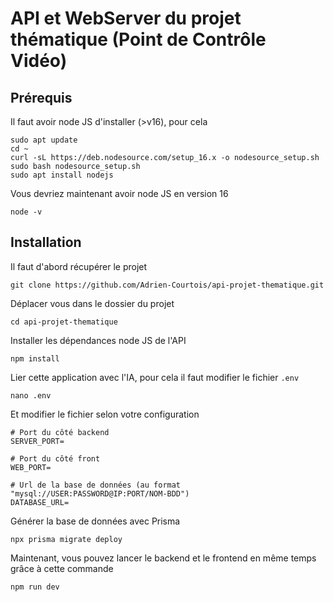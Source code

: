 # API et WebServer du projet thématique (Point de Contrôle Vidéo)

## Prérequis

Il faut avoir node JS d'installer (>v16), pour cela 
```
sudo apt update
cd ~
curl -sL https://deb.nodesource.com/setup_16.x -o nodesource_setup.sh
sudo bash nodesource_setup.sh
sudo apt install nodejs
```

Vous devriez maintenant avoir node JS en version 16
```
node -v
```


## Installation

Il faut d'abord récupérer le projet
```
git clone https://github.com/Adrien-Courtois/api-projet-thematique.git
```

Déplacer vous dans le dossier du projet
```
cd api-projet-thematique
```

Installer les dépendances node JS de l'API
```
npm install
```

Lier cette application avec l'IA, pour cela il faut modifier le fichier ```.env```

```
nano .env
```

Et modifier le fichier selon votre configuration
```
# Port du côté backend
SERVER_PORT=

# Port du côté front
WEB_PORT=

# Url de la base de données (au format "mysql://USER:PASSWORD@IP:PORT/NOM-BDD")
DATABASE_URL=
```

Générer la base de données avec Prisma
```
npx prisma migrate deploy
```

Maintenant, vous pouvez lancer le backend et le frontend en même temps grâce à cette commande
```
npm run dev
```